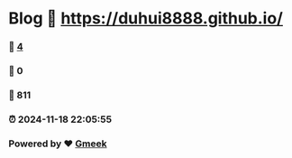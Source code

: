 # Blog :link: https://duhui8888.github.io/ 
### :page_facing_up: [4](https://duhui8888.github.io//tag.html) 
### :speech_balloon: 0 
### :hibiscus: 811 
### :alarm_clock: 2024-11-18 22:05:55 
### Powered by :heart: [Gmeek](https://github.com/Meekdai/Gmeek)
